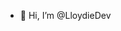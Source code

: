 - 👋 Hi, I’m @LloydieDev

<!---
LloydieDev/LloydieDev is a ✨ special ✨ repository because its `README.md` (this file) appears on your GitHub profile.
You can click the Preview link to take a look at your changes.
--->
